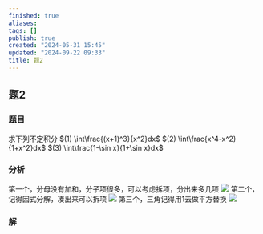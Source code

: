 ```yaml
---
finished: true
aliases: 
tags: []
publish: true
created: "2024-05-31 15:45"
updated: "2024-09-22 09:33"
title: 题2
---
```

## 题2
### 题目
求下列不定积分 
$(1) \int\frac{(x+1)^3}{x^2}dx$ 
$(2) \int\frac{x^4-x^2}{1+x^2}dx$ 
$(3) \int\frac{1-\sin x}{1+\sin x}dx$
### 分析
第一个，分母没有加和，分子项很多，可以考虑拆项，分出来多几项
![](https://img.hwenyi.tech/202402152234812.webp)
第二个，记得因式分解，凑出来可以拆项
![](https://img.hwenyi.tech/202402152235234.webp)
第三个，三角记得用1去做平方替换
![](https://img.hwenyi.tech/202402152235736.webp)
### 解
